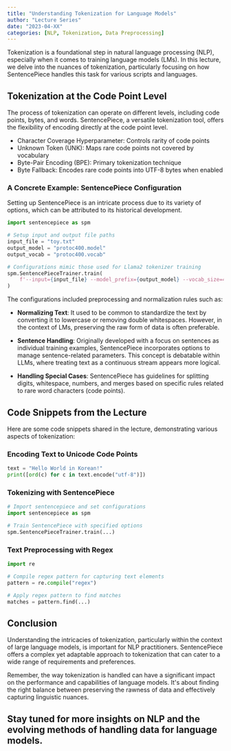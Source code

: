 ```yaml
---
title: "Understanding Tokenization for Language Models"
author: "Lecture Series"
date: "2023-04-XX"
categories: [NLP, Tokenization, Data Preprocessing]
---
```


Tokenization is a foundational step in natural language processing (NLP), especially when it comes to training language models (LMs). In this lecture, we delve into the nuances of tokenization, particularly focusing on how SentencePiece handles this task for various scripts and languages.

## Tokenization at the Code Point Level

The process of tokenization can operate on different levels, including code points, bytes, and words. SentencePiece, a versatile tokenization tool, offers the flexibility of encoding directly at the code point level.

- Character Coverage Hyperparameter: Controls rarity of code points
- Unknown Token (UNK): Maps rare code points not covered by vocabulary
- Byte-Pair Encoding (BPE): Primary tokenization technique
- Byte Fallback: Encodes rare code points into UTF-8 bytes when enabled

### A Concrete Example: SentencePiece Configuration

Setting up SentencePiece is an intricate process due to its variety of options, which can be attributed to its historical development. 

```python
import sentencepiece as spm

# Setup input and output file paths
input_file = "toy.txt"
output_model = "protoc400.model"
output_vocab = "protoc400.vocab"

# Configurations mimic those used for Llama2 tokenizer training
spm.SentencePieceTrainer.train(
    f'--input={input_file} --model_prefix={output_model} --vocab_size=400 --model_type=bpe'
)
```

The configurations included preprocessing and normalization rules such as:

- **Normalizing Text**: It used to be common to standardize the text by converting it to lowercase or removing double whitespaces. However, in the context of LMs, preserving the raw form of data is often preferable.

- **Sentence Handling**: Originally developed with a focus on sentences as individual training examples, SentencePiece incorporates options to manage sentence-related parameters. This concept is debatable within LLMs, where treating text as a continuous stream appears more logical.

- **Handling Special Cases**: SentencePiece has guidelines for splitting digits, whitespace, numbers, and merges based on specific rules related to rare word characters (code points).

## Code Snippets from the Lecture

Here are some code snippets shared in the lecture, demonstrating various aspects of tokenization:

### Encoding Text to Unicode Code Points

```python
text = "Hello World in Korean!"
print([ord(c) for c in text.encode("utf-8")])
```

### Tokenizing with SentencePiece

```python
# Import sentencepiece and set configurations
import sentencepiece as spm

# Train SentencePiece with specified options
spm.SentencePieceTrainer.train(...)
```

### Text Preprocessing with Regex

```python
import re

# Compile regex pattern for capturing text elements
pattern = re.compile("regex")

# Apply regex pattern to find matches
matches = pattern.find(...)
```

## Conclusion

Understanding the intricacies of tokenization, particularly within the context of large language models, is important for NLP practitioners. SentencePiece offers a complex yet adaptable approach to tokenization that can cater to a wide range of requirements and preferences.

Remember, the way tokenization is handled can have a significant impact on the performance and capabilities of language models. It's about finding the right balance between preserving the rawness of data and effectively capturing linguistic nuances.

Stay tuned for more insights on NLP and the evolving methods of handling data for language models.
---